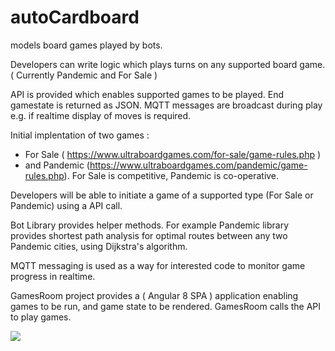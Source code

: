 # autoCardboard
models board games played by bots.

Developers can write logic which plays turns on any supported board game. ( Currently Pandemic and For Sale )

API is provided which enables supported games to be played.
End gamestate is returned as JSON.
MQTT messages are broadcast during play e.g. if realtime display of moves is required.

Initial implentation of two games : 
* For Sale ( https://www.ultraboardgames.com/for-sale/game-rules.php ) 
* and Pandemic (https://www.ultraboardgames.com/pandemic/game-rules.php). 
For Sale is competitive, Pandemic is co-operative.

Developers will be able to initiate a game of a supported type (For Sale or Pandemic) using a API call.

Bot Library provides helper methods. For example Pandemic library provides shortest path analysis for optimal routes between any two Pandemic cities, using Dijkstra's algorithm.

MQTT messaging is used as a way for interested code to monitor game progress in realtime.

GamesRoom project provides a ( Angular 8 SPA ) application enabling games to be run, and game state to be rendered. GamesRoom calls the API to play games.

![](pandemicAPI.gif)
